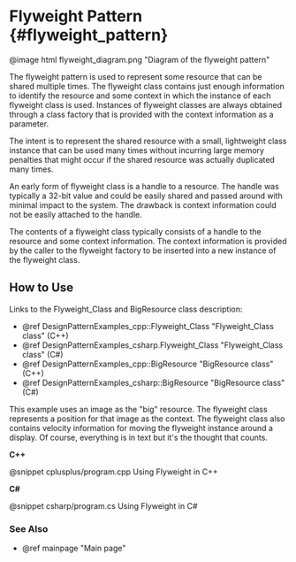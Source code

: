 # Flyweight Pattern {#flyweight_pattern}

@image html flyweight_diagram.png "Diagram of the flyweight pattern"

The flyweight pattern is used to represent some resource that can be shared
multiple times.  The flyweight class contains just enough information to
identify the resource and some context in which the instance of each
flyweight class is used.  Instances of flyweight classes are always
obtained through a class factory that is provided with the context
information as a parameter.

The intent is to represent the shared resource with a small, lightweight
class instance that can be used many times without incurring large
memory penalties that might occur if the shared resource was actually
duplicated many times.

An early form of flyweight class is a handle to a resource.  The handle
was typically a 32-bit value and could be easily shared and passed around
with minimal impact to the system.  The drawback is context information
could not be easily attached to the handle.

The contents of a flyweight class typically consists of a handle to the
resource and some context information.  The context information is provided
by the caller to the flyweight factory to be inserted into a new instance
of the flyweight class.

## How to Use

Links to the Flyweight_Class and BigResource class description:
- @ref DesignPatternExamples_cpp::Flyweight_Class "Flyweight_Class class" (C++)
- @ref DesignPatternExamples_csharp.Flyweight_Class "Flyweight_Class class" (C#)
- @ref DesignPatternExamples_cpp::BigResource "BigResource class" (C++)
- @ref DesignPatternExamples_csharp::BigResource "BigResource class" (C#)

This example uses an image as the "big" resource.  The flyweight class
represents a position for that image as the context.  The flyweight class
also contains velocity information for moving the flyweight instance
around a display.  Of course, everything is in text but it's the thought
that counts.

__C++__

@snippet cplusplus/program.cpp Using Flyweight in C++

__C#__

@snippet csharp/program.cs Using Flyweight in C#


### See Also
- @ref mainpage "Main page"
